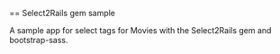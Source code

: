 == Select2Rails gem sample

A sample app for select tags for Movies with the Select2Rails gem and bootstrap-sass.
